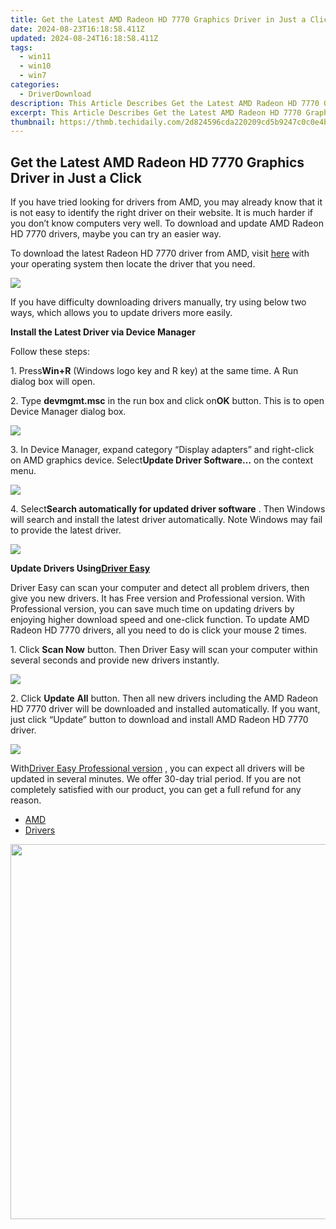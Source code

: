 ```yaml
---
title: Get the Latest AMD Radeon HD 7770 Graphics Driver in Just a Click
date: 2024-08-23T16:18:58.411Z
updated: 2024-08-24T16:18:58.411Z
tags:
  - win11
  - win10
  - win7
categories:
  - DriverDownload
description: This Article Describes Get the Latest AMD Radeon HD 7770 Graphics Driver in Just a Click
excerpt: This Article Describes Get the Latest AMD Radeon HD 7770 Graphics Driver in Just a Click
thumbnail: https://thmb.techidaily.com/2d824596cda220209cd5b9247c0c0e4bf48214334ac0cfef5ca5e3619fdd13ef.jpg
---
```


## Get the Latest AMD Radeon HD 7770 Graphics Driver in Just a Click

If you have tried looking for drivers from AMD, you may already know that it is not easy to identify the right driver on their website. It is much harder if you don’t know computers very well. To download and update AMD Radeon HD 7770 drivers, maybe you can try an easier way.   
  
To download the latest Radeon HD 7770 driver from AMD, visit [here](http://support.amd.com/en-us/download)  with your operating system then locate the driver that you need.   
  
![](https://images.drivereasy.com/wp-content/uploads/2016/12/img_58609d78db84c.jpg) 

  
 If you have difficulty downloading drivers manually, try using below two ways, which allows you to update drivers more easily.  
  
**Install the Latest Driver via Device Manager**   
  
 Follow these steps:  
  
 1\. Press**Win+R** (Windows logo key and R key) at the same time. A Run dialog box will open.  
  
 2\. Type **devmgmt.msc** in the run box and click on**OK** button. This is to open Device Manager dialog box.  
  
![](https://images.drivereasy.com/wp-content/uploads/2016/12/img_584f660f72d5c.png)   
  
 3\. In Device Manager, expand category “Display adapters” and right-click on AMD graphics device. Select**Update Driver Software…** on the context menu.  
  
![](https://images.drivereasy.com/wp-content/uploads/2016/12/img_584f66edb111a.png)   
  
 4\. Select**Search automatically for updated driver software** . Then Windows will search and install the latest driver automatically. Note Windows may fail to provide the latest driver.  
  
![](https://images.drivereasy.com/wp-content/uploads/2016/12/img_584f671be8f46.png) 

  
 **Update Drivers Using[Driver Easy](https://tools.techidaily.com/drivereasy/download/)**   
  
 Driver Easy can scan your computer and detect all problem drivers, then give you new drivers. It has Free version and Professional version. With Professional version, you can save much time on updating drivers by enjoying higher download speed and one-click function.  To update AMD Radeon HD 7770 drivers, all you need to do is click your mouse 2 times.   
  
1\. Click **Scan Now**  button. Then Driver Easy will scan your computer within several seconds and provide new drivers instantly.   
  
![](https://images.drivereasy.com/wp-content/uploads/2017/04/img_58f0968c5a491.png) 
  
  
2\. Click **Update**  **All** button. Then all new drivers including the AMD Radeon HD 7770 driver will be downloaded and installed automatically. If you want, just click “Update” button to download and install AMD Radeon HD 7770 driver.   
  
![](https://images.drivereasy.com/wp-content/uploads/2017/04/img_58f09789ed3fd.jpg) 

  
 With[Driver Easy Professional version](https://tools.techidaily.com/drivereasy/download/) , you can expect all drivers will be updated in several minutes. We offer 30-day trial period. If you are not completely satisfied with our product, you can get a full refund for any reason. 

* [AMD](https://tools.techidaily.com/drivereasy/download/)
* [Drivers](https://tools.techidaily.com/drivereasy/download/)

<ins class="adsbygoogle"
     style="display:block"
     data-ad-format="autorelaxed"
     data-ad-client="ca-pub-7571918770474297"
     data-ad-slot="1223367746"></ins>



<ins class="adsbygoogle"
     style="display:block"
     data-ad-client="ca-pub-7571918770474297"
     data-ad-slot="8358498916"
     data-ad-format="auto"
     data-full-width-responsive="true"></ins>



<!-- affiliate ads begin -->
<a href="https://appsumo.8odi.net/c/5597632/2082526/7443" target="_top" id="2082526"><img src="//a.impactradius-go.com/display-ad/7443-2082526" border="0" alt="" width="1200" height="600"/></a><img height="0" width="0" src="https://appsumo.8odi.net/i/5597632/2082526/7443" style="position:absolute;visibility:hidden;" border="0" />
<!-- affiliate ads end -->